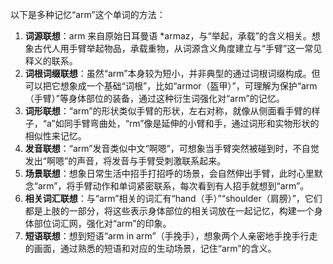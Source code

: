 以下是多种记忆“arm”这个单词的方法：
1. **词源联想**：arm 来自原始日耳曼语 *armaz，与“举起，承载”的含义相关。想象古代人用手臂举起物品，承载重物，从词源含义角度建立与“手臂”这一常见释义的联系。 
2. **词根词缀联想**：虽然“arm”本身较为短小，并非典型的通过词根词缀构成。但可以把它想象成一个基础“词根”，比如“armor（盔甲）”，可理解为保护“arm（手臂）”等身体部位的装备，通过这种衍生词强化对“arm”的记忆。 
3. **词形联想**：“arm”的形状类似手臂的形状，左右对称，就像从侧面看手臂的样子，“a”如同手臂弯曲处，“rm”像是延伸的小臂和手，通过词形和实物形状的相似性来记忆。 
4. **发音联想**：“arm”发音类似中文“啊嗯”，可想象当手臂突然被碰到时，不自觉发出“啊嗯”的声音，将发音与手臂受刺激联系起来。 
5. **场景联想**：想象日常生活中招手打招呼的场景，会自然伸出手臂，此时心里默念“arm”，将手臂动作和单词紧密联系，每次看到有人招手就想到“arm”。 
6. **相关词汇联想**：与“arm”相关的词汇有“hand（手）”“shoulder（肩膀）”，它们都是上肢的一部分，将这些表示身体部位的相关词放在一起记忆，构建一个身体部位词汇网，强化对“arm”的印象。 
7. **短语联想**：想到短语“arm in arm”（手挽手），想象两个人亲密地手挽手行走的画面，通过熟悉的短语和对应的生动场景，记住“arm”的含义。 